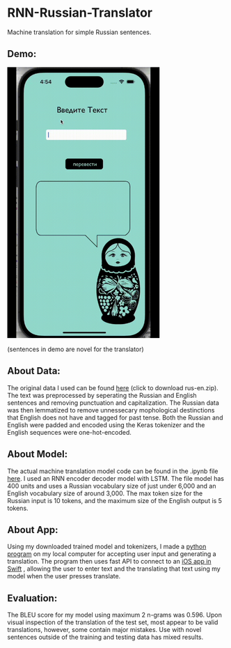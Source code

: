 # RNN-Russian-Translator
Machine translation for simple Russian sentences. 
## Demo:
<img src="demoTranslateApp.gif" width=350>

(sentences in demo are novel for the translator) 

## About Data:
The original data I used can be found [here](https://www.manythings.org/anki/)  (click to download rus-en.zip). The text was preprocessed by seperating the Russian and English sentences and removing punctuation and capitalization. The Russian data was then lemmatized to remove unnessecary mophological destinctions that English does not have and tagged for past tense. Both the Russian and English were padded and encoded using the Keras tokenizer and the English sequences were one-hot-encoded.
## About Model:
The actual machine translation model code can be found in the .ipynb file [here](simple_translator.ipynb). 
I used an RNN encoder decoder model with LSTM. The file model has 400 units and uses a Russian vocabulary size of just under 6,000 and an English vocabulary size of around 3,000. The max token size for the Russian input is 10 tokens, and the maximum size of the English output is 5 tokens. 
## About App: 
Using my downloaded trained model and tokenizers, I made a [python program](pythonAPI_to_swift.py) on my local computer for accepting user input and generating a translation. The program then uses fast API to connect to an [iOS app in Swift](SwiftCode/translationVC.swift) , allowing the user to enter text and the translating that text using my model when the user presses translate. 
## Evaluation:
The BLEU score for my model using maximum 2 n-grams was 0.596. Upon visual inspection of the translation of the test set, most appear to be valid translations, however, some contain major mistakes. Use with novel sentences outside of the training and testing data has mixed results. 
